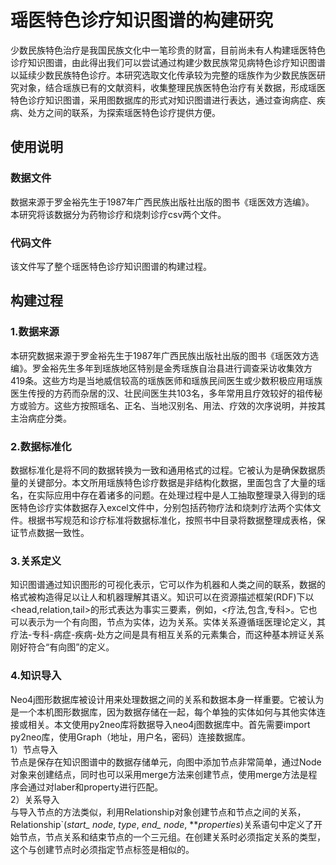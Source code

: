 # 瑶医特色诊疗知识图谱的构建研究
少数民族特色治疗是我国民族文化中一笔珍贵的财富，目前尚未有人构建瑶医特色诊疗知识图谱，由此得出我们可以尝试通过构建少数民族常见病特色诊疗知识图谱以延续少数民族特色诊疗。本研究选取文化传承较为完整的瑶族作为少数民族医研究对象，结合瑶族已有的文献资料，收集整理民族医特色治疗有关数据，形成瑶医特色诊疗知识图谱，采用图数据库的形式对知识图谱进行表达，通过查询病症、疾病、处方之间的联系，为探索瑶医特色诊疗提供方便。

## 使用说明

### 数据文件
数据来源于罗金裕先生于1987年广西民族出版社出版的图书《瑶医效方选编》。    
本研究将该数据分为药物诊疗和烧刺诊疗csv两个文件。

### 代码文件
该文件写了整个瑶医特色诊疗知识图谱的构建过程。

## 构建过程
### 1.数据来源
本研究数据来源于罗金裕先生于1987年广西民族出版社出版的图书《瑶医效方选编》。罗金裕先生多年到瑶族地区特别是金秀瑶族自治县进行调查采访收集效方419条。这些方均是当地威信较高的瑶族医师和瑶族民间医生或少数积极应用瑶族医生传授的方药而杂居的汉、壮民间医生共103名，多年常用且疗效较好的祖传秘方或验方。这些方按照瑶名、正名、当地汉别名、用法、疗效的次序说明，并按其主治病症分类。

### 2.数据标准化
数据标准化是将不同的数据转换为一致和通用格式的过程。它被认为是确保数据质量的关键部分。本文所用瑶族特色诊疗数据是非结构化数据，里面包含了大量的瑶名，在实际应用中存在着诸多的问题。在处理过程中是人工抽取整理录入得到的瑶医特色诊疗实体数据存入excel文件中，分别包括药物疗法和烧刺疗法两个实体文件。根据书写规范和诊疗标准将数据标准化，按照书中目录将数据整理成表格，保证节点数据一致性。

### 3.关系定义
知识图谱通过知识图形的可视化表示，它可以作为机器和人类之间的联系，数据的格式被构造得足以让人和机器理解其语义。知识可以在资源描述框架(RDF)下以<head,relation,tail>的形式表达为事实三要素，例如，<疗法,包含,专科>。它也可以表示为一个有向图，节点为实体，边为关系。实体关系遵循瑶医理论定义，其疗法-专科-病症-疾病-处方之间是具有相互关系的元素集合，而这种基本辨证关系刚好符合“有向图”的定义。

### 4.知识导入
Neo4j图形数据库被设计用来处理数据之间的关系和数据本身一样重要。它被认为是一个本机图形数据库，因为数据存储在一起，每个单独的实体如何与其他实体连接或相关。本文使用py2neo库将数据导入neo4j图数据库中。首先需要import py2neo库，使用Graph（地址，用户名，密码）连接数据库。  
1）节点导入  
节点是保存在知识图谱中的数据存储单元，向图中添加节点非常简单，通过Node对象来创建结点，同时也可以采用merge方法来创建节点，使用merge方法是程序会通过对laber和property进行匹配。  
2）关系导入  
与导入节点的方法类似，利用Relationship对象创建节点和节点之间的关系，Relationship`(*start_ node*, *type*, *end_ node*, ***properties*)关系语句中定义了开始节点，节点关系和结束节点的一个三元组。在创建关系时必须指定关系的类型，这个与创建节点时必须指定节点标签是相似的。  

